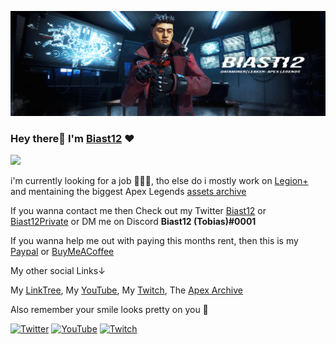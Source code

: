 ![Banner](/Main-Header.png)

### Hey there👋 I'm [Biast12](https://twitter.com/Biast12) ❤️

![](https://github-readme-stats.vercel.app/api?username=Biast12&show_icons=true&theme=radical)

i'm currently looking for a job 👨‍🎓😊, tho else do i mostly work on [Legion+](https://github.com/r-ex/LegionPlus) and mentaining the biggest Apex Legends [assets archive](https://videndjurs-my.sharepoint.com/:f:/g/personal/tobi6281_videndjurs_net/EtBzMbGRzVZBjxlWqeSwdz4BYs55mYdxrNCvWHWCE8oRHQ?e=JwGdLq)

If you wanna contact me then Check out my Twitter [Biast12](https://twitter.com/Biast12) or [Biast12Private](https://twitter.com/Biast12Private) or DM me on Discord **Biast12 (Tobias)#0001**

If you wanna help me out with paying this months rent, then this is my [Paypal](https://Paypal.me/Biast12) or [BuyMeACoffee](https://www.buymeacoffee.com/Biast)

My other social Links↓

My [LinkTree](http://linktr.ee/biast12),
My [YouTube](http://youtube.com/c/Biast12),
My [Twitch](http://twitch.tv/biast12),
The [Apex Archive](https://videndjurs-my.sharepoint.com/:f:/g/personal/tobi6281_videndjurs_net/EtBzMbGRzVZBjxlWqeSwdz4BYs55mYdxrNCvWHWCE8oRHQ?e=JwGdLq)

Also remember your smile looks pretty on you 🥰

[![Twitter](https://img.shields.io/twitter/follow/Biast12?style=social)](https://twitter.com/intent/follow?screen_name=Biast12) [![YouTube](https://img.shields.io/youtube/channel/subscribers/UC8MNiXA0QTDElQDnj_xxvZg?style=social)](https://www.youtube.com/channel/UC8MNiXA0QTDElQDnj_xxvZg) [![Twitch](https://img.shields.io/twitch/status/biast12?style=social)](https://www.twitch.tv/biast12)